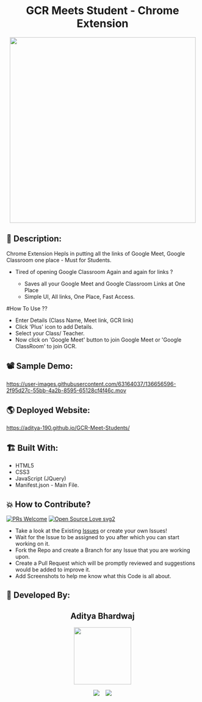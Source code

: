 <h1 align="center">GCR Meets Student - Chrome Extension</h1>

<p align="center">
<img src="https://user-images.githubusercontent.com/63164037/136660778-b1a723db-7cf4-4cd2-85a6-12685e54b188.png" width="487">
</p>

## 📜 Description:
Chrome Extension Hepls in putting all the links of Google Meet, Google Classroom one place - Must for Students.

- Tired of opening Google Classroom Again and again for links ? 

  - Saves all your Google Meet and Google Classroom Links at One Place
  - Simple UI, All links, One Place, Fast Access.

#How To Use ??

- Enter Details (Class Name, Meet link, GCR link)
- Click 'Plus' icon to add Details.
- Select your Class/ Teacher.
- Now click on 'Google Meet' button to join Google Meet or 'Google ClassRoom' to join GCR.

## 📽 Sample Demo:
https://user-images.githubusercontent.com/63164037/136656596-2f95d27c-55bb-4a2b-8595-65128cf4f46c.mov

## 🌎 Deployed Website:
https://aditya-190.github.io/GCR-Meet-Students/

## 🏗 Built With:
 - HTML5
 - CSS3
 - JavaScript (JQuery)
 - Manifest.json - Main File.

## 💥 How to Contribute?

[![PRs Welcome](https://img.shields.io/badge/PRs-welcome-brightgreen.svg?style=flat-square)](http://makeapullrequest.com)
[![Open Source Love svg2](https://badges.frapsoft.com/os/v2/open-source.svg?v=103)](https://github.com/ellerbrock/open-source-badges/) 

- Take a look at the Existing [Issues](https://github.com/aditya-190/GCR-Meet-Students/issues) or create your own Issues!
- Wait for the Issue to be assigned to you after which you can start working on it.
- Fork the Repo and create a Branch for any Issue that you are working upon.
- Create a Pull Request which will be promptly reviewed and suggestions would be added to improve it.
- Add Screenshots to help me know what this Code is all about.

## 👦 Developed By:
<h2 align="center">Aditya Bhardwaj</h2>
<p align="center">
  <a href="https://github.com/aditya-190"><img src="https://avatars.githubusercontent.com/u/63164037?v=4" width=150px height=150px /></a> 
    
<p align="center">
  <a target="_blank"href="https://www.linkedin.com/in/adi-bhardwaj/"><img src="https://img.shields.io/badge/linkedin-%230077B5.svg?&style=for-the-badge&logo=linkedin&logoColor=white" /></a>&nbsp;&nbsp;&nbsp;
  <a href="mailto:aadi.bbhardwaj@gmail.com?subject=Hello%20Aditya,%20From%20Github"><img src="https://img.shields.io/badge/gmail-%23D14836.svg?&style=for-the-badge&logo=gmail&logoColor=white" /></a>
</p>
